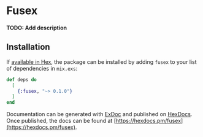 # Fusex

**TODO: Add description**

## Installation

If [available in Hex](https://hex.pm/docs/publish), the package can be installed
by adding `fusex` to your list of dependencies in `mix.exs`:

```elixir
def deps do
  [
    {:fusex, "~> 0.1.0"}
  ]
end
```

Documentation can be generated with [ExDoc](https://github.com/elixir-lang/ex_doc)
and published on [HexDocs](https://hexdocs.pm). Once published, the docs can
be found at [https://hexdocs.pm/fusex](https://hexdocs.pm/fusex).


